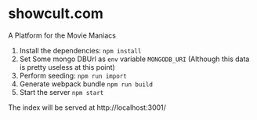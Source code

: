 #	showcult.com

A Platform for the Movie Maniacs

1. Install the dependencies: `npm install`
2. Set Some mongo DBUrl as `env` variable `MONGODB_URI` (Although this data is pretty useless at this point)
3. Perform seeding: `npm run import`
4. Generate webpack bundle `npm run build`
5. Start the server `npm start`

The index will be served at http://localhost:3001/
